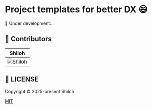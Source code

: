 # Project templates for better DX 😄

🚧 Under development...

## 💪 Contributors

|                                             Shiloh                                              |
|:-----------------------------------------------------------------------------------------------:|
| [![Shiloh](https://avatars.githubusercontent.com/u/46670399?v=4)](https://github.com/shilohooo) |

## 🔖 LICENSE

Copyright © 2025-present Shiloh

[MIT](./LICENSE)
